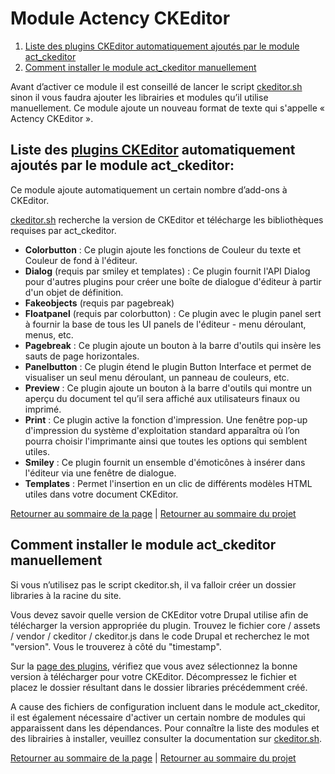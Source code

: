 # Module Actency CKEditor <a id="module"></a>
1. [Liste des plugins CKEditor automatiquement ajoutés par le module act_ckeditor](#list)
2. [Comment installer le module act_ckeditor manuellement](#manually)

Avant d’activer ce module il est conseillé de lancer le script [ckeditor.sh](../../../../scripts/drupal/LISEZMOI.md) sinon il vous faudra ajouter les librairies et modules qu’il utilise manuellement.
Ce module ajoute un nouveau format de texte qui s'appelle « Actency CKEditor ». 


## Liste des [plugins CKEditor](http://ckeditor.com/addons/plugins/all ) automatiquement ajoutés par le module act_ckeditor:<a id="list"></a>
Ce module ajoute automatiquement un certain nombre d’add-ons à CKEditor.

[ckeditor.sh](../../../../scripts/drupal/LISEZMOI.md) recherche la version de CKEditor et télécharge les bibliothèques requises par act_ckeditor.

- **Colorbutton** : Ce plugin ajoute les fonctions de Couleur du texte et Couleur de fond à l'éditeur.
- **Dialog** (requis par smiley et templates) : Ce plugin fournit l'API Dialog pour d'autres plugins pour créer une boîte de dialogue d'éditeur à partir d'un objet de définition.
- **Fakeobjects** (requis par pagebreak)
- **Floatpanel** (requis par colorbutton) : Ce plugin avec le plugin panel sert à fournir la base de tous les UI panels de l'éditeur - menu déroulant, menus, etc.
- **Pagebreak** : Ce plugin ajoute un bouton à la barre d'outils qui insère les sauts de page horizontales.
- **Panelbutton** : Ce plugin étend le plugin Button Interface et permet de visualiser un seul menu déroulant, un panneau de couleurs, etc.
- **Preview** : Ce plugin ajoute un bouton à la barre d'outils qui montre un aperçu du document tel qu’il sera affiché aux utilisateurs finaux ou imprimé.
- **Print** : Ce plugin active la fonction d'impression. Une fenêtre pop-up d'impression du système d'exploitation standard apparaîtra où l’on pourra choisir l'imprimante ainsi que toutes les options qui semblent utiles.
- **Smiley** : Ce plugin fournit un ensemble d'émoticônes à insérer dans l'éditeur via une fenêtre de dialogue.
- **Templates** : Permet l'insertion en un clic de différents modèles HTML utiles dans votre document CKEditor.


[Retourner au sommaire de la page](#module) | [Retourner au sommaire du projet](../../../../LISEZMOI.md)

## Comment installer le module act_ckeditor manuellement<a id="manually"></a>
Si vous n’utilisez pas le script ckeditor.sh, il va falloir créer un dossier libraries à la racine du site.

Vous devez savoir quelle version de CKEditor votre Drupal utilise afin de télécharger la version appropriée du plugin. Trouvez le fichier core / assets / vendor / ckeditor / ckeditor.js dans le code Drupal et recherchez le mot "version". Vous le trouverez à côté du "timestamp".

Sur la [page des plugins](http://ckeditor.com/addons/plugins/all), vérifiez que vous avez sélectionnez la bonne version à télécharger pour votre CKEditor. Décompressez le fichier et placez le dossier résultant dans le dossier libraries précédemment créé.

A cause des fichiers de configuration incluent dans le module act_ckeditor, il est également nécessaire d'activer un certain nombre de modules qui apparaissent dans les dépendances. Pour connaître la liste des modules et des librairies à installer, veuillez consulter la documentation sur [ckeditor.sh](../../../../scripts/drupal/LISEZMOI.md). 



[Retourner au sommaire de la page](#module) | [Retourner au sommaire du projet](../../../../LISEZMOI.md)
